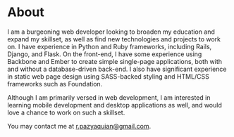 # About

I am a burgeoning web developer looking to broaden my education and expand my skillset, as well as find new technologies and projects to work on. I have experience in Python and Ruby frameworks, including Rails, Django, and Flask. On the front-end, I have some experience using Backbone and Ember to create simple single-page applications, both with and without a database-driven back-end. I also have significant experience in static web page design using SASS-backed styling and HTML/CSS frameworks such as Foundation.

Although I am primarily versed in web development, I am interested in learning mobile development and desktop applications as well, and would love a chance to work on such a skillset.

You may contact me at [r.pazyaquian@gmail.com](r.pazyaquian@gmail.com).